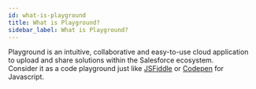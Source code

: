 ```yaml
---
id: what-is-playground
title: What is Playground?
sidebar_label: What is Playground?
---
```


Playground is an intuitive, collaborative and easy-to-use cloud application to upload and share solutions within the Salesforce ecosystem.  
Consider it as a code playground just like [JSFiddle](https://jsfiddle.net/) or [Codepen](https://codepen.io/) for Javascript.